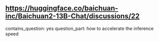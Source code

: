 ## https://huggingface.co/baichuan-inc/Baichuan2-13B-Chat/discussions/22

contains_question: yes
question_part: how to accelerate the inference speed
